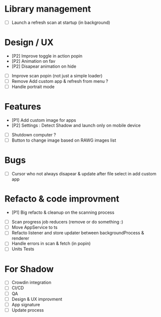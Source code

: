 

# Library management
- [ ] Launch a refresh scan at startup (in background)

# Design / UX
- [P2] Improve toggle in action popin
- [P2] Animation on fav
- [P2] Disapear animation on hide
- [ ] Improve scan popin (not just a simple loader)
- [ ] Remove Add custom app & refresh from menu ?
- [ ] Handle portrait mode

# Features
- [P1] Add custom image for apps
- [P2] Settings : Detect Shadow and launch only on mobile device
- [ ] Shutdown computer ?
- [ ] Button to change image based on RAWG images list

# Bugs
- [ ] Cursor who not always disapear & update after file select in add custom app

# Refacto & code improvment
- [P1] Big refacto & cleanup on the scanning process
- [ ] Scan progress job reducers (remove or do something :)
- [ ] Move AppService to ts
- [ ] Refacto listener and store updater between backgroundProcess & renderer
- [ ] Handle errors in scan & fetch (in popin)
- [ ] Units Tests

# For Shadow
- [ ] Crowdin integration
- [ ] CI/CD
- [ ] QA
- [ ] Design & UX improvment
- [ ] App signature
- [ ] Update process